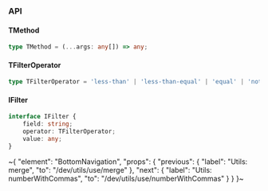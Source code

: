 

### API

#### TMethod

```ts
type TMethod = (...args: any[]) => any;
```

#### TFilterOperator

```ts
type TFilterOperator = 'less-than' | 'less-than-equal' | 'equal' | 'not-equal' | 'array-all' | 'array-some' | 'starts-with' | 'contains' | 'greater-than-equal' | 'greater-than';
```

#### IFilter

```ts
interface IFilter {
    field: string;
    operator: TFilterOperator;
    value: any;
}
```


~{
  "element": "BottomNavigation",
  "props": {
    "previous": {
      "label": "Utils: merge",
      "to": "/dev/utils/use/merge"
    },
    "next": {
      "label": "Utils: numberWithCommas",
      "to": "/dev/utils/use/numberWithCommas"
    }
  }
}~